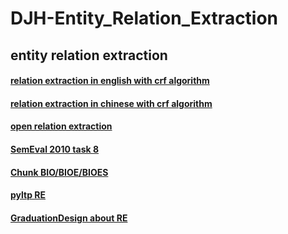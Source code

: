 # DJH-Entity_Relation_Extraction
entity relation extraction
---
#### [relation extraction in english with crf algorithm](https://github.com/jasonhavenD/DJH-RE_CRF_EN)

#### [relation extraction in chinese with crf algorithm](https://github.com/jasonhavenD/DJH-RE_CRF_ZH)

#### [open relation extraction](https://github.com/jasonhavenD/DJH-OpenRE)

#### [SemEval 2010 task 8](https://github.com/jasonhavenD/DJH-SemEval2010_task8)

#### [Chunk BIO/BIOE/BIOES](https://github.com/jasonhavenD/DJH-Chunking-Encoding-Algorithm)

#### [pyltp RE](https://github.com/jasonhavenD/DJH-pyltp)

#### [GraduationDesign about RE](https://github.com/jasonhavenD/DJH-GraduationDesign)
